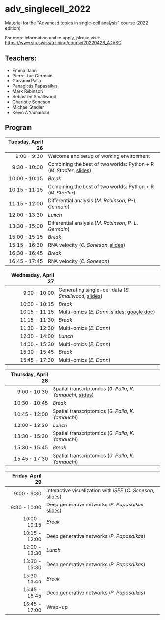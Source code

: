 # adv_singlecell_2022
Material for the "Advanced topics in single-cell analysis" course (2022 edition)

For more information and to apply, please visit: https://www.sib.swiss/training/course/20220426_ADVSC

## Teachers:

- Emma Dann
- Pierre-Luc Germain
- Giovanni Palla
- Panagiotis Papasaikas
- Mark Robinson
- Sebastien Smallwood
- Charlotte Soneson  
- Michael Stadler
- Kevin A Yamauchi

## Program

| Tuesday, April 26 |                                                        |  
|------------------:|:-------------------------------------------------------|  
|      9:00 -  9:30 | Welcome and setup of working environment |  
|      9:30 - 10:00 | Combining the best of two worlds: Python + R (*M. Stadler*, [slides](https://fmicompbio.github.io/adv_singlecell_2022/day1_python_and_R__01_introduction.html)) |  
|     10:00 - 10:15 | *Break* |  
|     10:15 - 11:15 | Combining the best of two worlds: Python + R (*M. Stadler*) |  
|     11:15 - 12:00 | Differential analysis (*M. Robinson*, *P-L. Germain*) |  
|     12:00 - 13:30 | *Lunch* |  
|     13:30 - 15:00 | Differential analysis (*M. Robinson*, *P-L. Germain*) |  
|     15:00 - 15:15 | *Break* |  
|     15:15 - 16:30 | RNA velocity (*C. Soneson*, [slides](https://fmicompbio.github.io/adv_singlecell_2022/day1_RNA_velocity_slides/)) |  
|     16:30 - 16:45 | *Break* |  
|     16:45 - 17:45 | RNA velocity (*C. Soneson*) |  


| Wednesday, April 27  |                                                        |  
| -----------------:|:-------------------------------------------------------|  
|      9:00 - 10:00 | Generating single-cell data (*S. Smallwood*, [slides](https://fmicompbio.github.io/adv_singlecell_2022/day2_experimental_approaches__Smallwood_Advanced_SC_Analysis_Basel_2022.pdf)) |  
|     10:00 - 10:15 | *Break* |  
|     10:15 - 11:15 | Multi-omics (*E. Dann*, slides: [google doc](https://docs.google.com/presentation/d/1xG20Nrm0Kd9-0Ou3fU39jfSyK9fFfynHQ_Y7EnUrSfw/edit?usp=sharing)) |  
|     11:15 - 11:30 | *Break* |  
|     11:30 - 12:30 | Multi-omics (*E. Dann*) |  
|     12:30 - 14:00 | *Lunch* |  
|     14:00 - 15:30 | Multi-omics (*E. Dann*) |  
|     15:30 - 15:45 | *Break* |  
|     15:45 - 17:30 | Multi-omics (*E. Dann*) |  

| Thursday, April 28    |                                                        |  
| -----------------:|:-------------------------------------------------------|  
|      9:00 - 10:30 | Spatial transcriptomics (*G. Palla*, *K. Yamauchi*, [slides](https://fmicompbio.github.io/adv_singlecell_2022/day3_spatial_transcriptomics__202204_advomics_slides.pdf)) |  
|     10:30 - 10:45 | *Break* |  
|     10:45 - 12:00 | Spatial transcriptomics (*G. Palla*, *K. Yamauchi*) |  
|     12:00 - 13:30 | *Lunch* |  
|     13:30 - 15:30 | Spatial transcriptomics (*G. Palla*, *K. Yamauchi*) |  
|     15:30 - 15:45 | *Break* |  
|     15:45 - 17:30 | Spatial transcriptomics (*G. Palla*, *K. Yamauchi*) |  

| Friday, April 29    |                                                        |  
| -----------------:|:-------------------------------------------------------|  
|      9:00 -  9:30 | Interactive visualization with *iSEE* (*C. Soneson*, [slides](https://fmicompbio.github.io/adv_singlecell_2022/day3_interactive_visualization_iSEE_slides/)) |  
|      9:30 - 10:00 | Deep generative networks (*P. Papasaikas*, [slides](https://fmicompbio.github.io/adv_singlecell_2022/day4_deep_generative_networks__DGNs_Intro_2022.pdf)) |  
|     10:00 - 10:15 | *Break* |
|     10:15 - 12:00 | Deep generative networks (*P. Papasaikas*) |  
|     12:00 - 13:30 | *Lunch* |  
|     13:30 - 15:30 | Deep generative networks (*P. Papasaikas*) |  
|     15:30 - 15:45 | *Break* |  
|     15:45 - 16:45 | Deep generative networks (*P. Papasaikas*) |  
|     16:45 - 17:00 | Wrap-up |  

